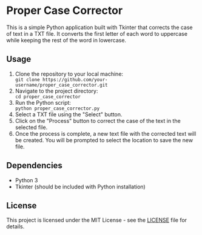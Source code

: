 <body>
    <h1>Proper Case Corrector</h1>
    <p>This is a simple Python application built with Tkinter that corrects the case of text in a TXT file. It converts the first letter of each word to uppercase while keeping the rest of the word in lowercase.</p>
    <h2>Usage</h2>
    <ol>
        <li>Clone the repository to your local machine:</li>
        <code>git clone https://github.com/your-username/proper_case_corrector.git</code>
        <li>Navigate to the project directory:</li>
        <code>cd proper_case_corrector</code>
        <li>Run the Python script:</li>
        <code>python proper_case_corrector.py</code>
        <li>Select a TXT file using the "Select" button.</li>
        <li>Click on the "Process" button to correct the case of the text in the selected file.</li>
        <li>Once the process is complete, a new text file with the corrected text will be created. You will be prompted to select the location to save the new file.</li>
    </ol>
    <h2>Dependencies</h2>
    <ul>
        <li>Python 3</li>
        <li>Tkinter (should be included with Python installation)</li>
    </ul>
    <h2>License</h2>
    <p>This project is licensed under the MIT License - see the <a href="LICENSE">LICENSE</a> file for details.</p>
</body>
